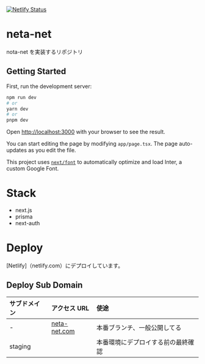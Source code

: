 [![Netlify Status](https://api.netlify.com/api/v1/badges/b96dc336-2041-419b-b863-d62beeb32712/deploy-status)](https://app.netlify.com/sites/neta-net/deploys)

# neta-net

nota-net を実装するリポジトリ

## Getting Started

First, run the development server:

```bash
npm run dev
# or
yarn dev
# or
pnpm dev
```

Open [http://localhost:3000](http://localhost:3000) with your browser to see the result.

You can start editing the page by modifying `app/page.tsx`. The page auto-updates as you edit the file.

This project uses [`next/font`](https://nextjs.org/docs/basic-features/font-optimization) to automatically optimize and load Inter, a custom Google Font.

# Stack

- next.js
- prisma
- next-auth

# Deploy

[Netlify]（netlify.com）にデプロイしています。

## Deploy Sub Domain

| サブドメイン | アクセス URL                         | 使途                               |
| :----------- | :----------------------------------- | :--------------------------------- |
| -            | [neta-net.com](https://neta-net.com) | 本番ブランチ、一般公開してる       |
| staging      | []()                                 | 本番環境にデプロイする前の最終確認 |
